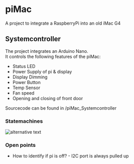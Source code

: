 # piMac
A project to integrate a RaspberryPi into an old iMac G4

## Systemcontroller

The project integrates an Arduino Nano. <br>
It controls the following features of the piMac:

- Status LED
- Power Supply of pi & display 
- Display Dimming
- Power Button
- Temp Sensor
- Fan speed
- Opening and closing of front door 

Sourcecode can be found in /piMac_Systemcontroller


### Statemachines

![alternative text](https://www.plantuml.com/plantuml/proxy?src=https://raw.githubusercontent.com/coconut147/piMac/master/piMac_Systemcontroller/statemachines.md)

 ### Open points

- How to identify if pi is off? - I2C port is always pulled up
